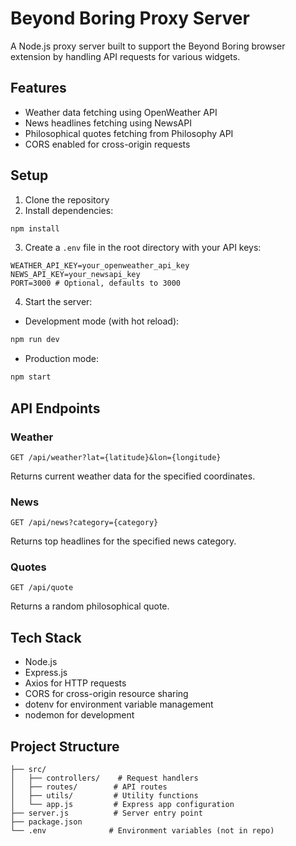 # Beyond Boring Proxy Server

A Node.js proxy server built to support the Beyond Boring browser extension by handling API requests for various widgets.

## Features

- Weather data fetching using OpenWeather API
- News headlines fetching using NewsAPI
- Philosophical quotes fetching from Philosophy API
- CORS enabled for cross-origin requests

## Setup

1. Clone the repository
2. Install dependencies:
```bash
npm install
```

3. Create a `.env` file in the root directory with your API keys:
```
WEATHER_API_KEY=your_openweather_api_key
NEWS_API_KEY=your_newsapi_key
PORT=3000 # Optional, defaults to 3000
```

4. Start the server:
- Development mode (with hot reload):
```bash
npm run dev
```
- Production mode:
```bash
npm start
```

## API Endpoints

### Weather
```
GET /api/weather?lat={latitude}&lon={longitude}
```
Returns current weather data for the specified coordinates.

### News
```
GET /api/news?category={category}
```
Returns top headlines for the specified news category.

### Quotes
```
GET /api/quote
```
Returns a random philosophical quote.

## Tech Stack

- Node.js
- Express.js
- Axios for HTTP requests
- CORS for cross-origin resource sharing
- dotenv for environment variable management
- nodemon for development

## Project Structure

```
├── src/
│   ├── controllers/    # Request handlers
│   ├── routes/        # API routes
│   ├── utils/         # Utility functions
│   └── app.js         # Express app configuration
├── server.js          # Server entry point
├── package.json
└── .env              # Environment variables (not in repo)
```
